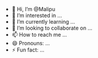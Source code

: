 - 👋 Hi, I’m @Malipu
- 👀 I’m interested in ...
- 🌱 I’m currently learning ...
- 💞️ I’m looking to collaborate on ...
- 📫 How to reach me ...
- 😄 Pronouns: ...
- ⚡ Fun fact: ...

<!---
Malipu/Malipu is a ✨ special ✨ repository because its `README.md` (this file) appears on your GitHub profile.
You can click the Preview link to take a look at your changes.
--->
